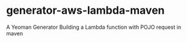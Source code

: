 # generator-aws-lambda-maven
A Yeoman Generator Building a Lambda function with POJO request in maven